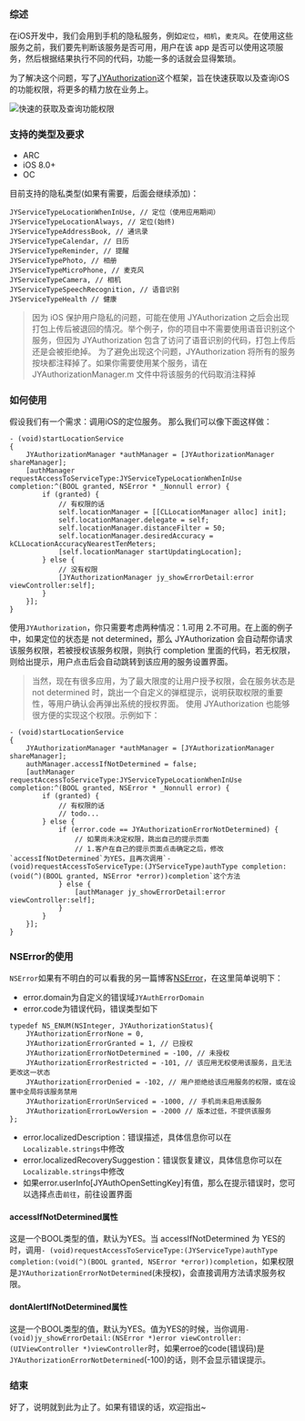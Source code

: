 ### 综述

在iOS开发中，我们会用到手机的隐私服务，例如`定位`，`相机`，`麦克风`。在使用这些服务之前，我们要先判断该服务是否可用，用户在该 app 是否可以使用这项服务，然后根据结果执行不同的代码，功能一多的话就会显得繁琐。

为了解决这个问题，写了[JYAuthorization](https://github.com/kikido/JYAuthorization)这个框架，旨在快速获取以及查询iOS的功能权限，将更多的精力放在业务上。

![快速的获取及查询功能权限](https://ws1.sinaimg.cn/large/006tKfTcly1g10wx1k625g30a00dcb29.gif)

### 支持的类型及要求

- ARC
- iOS 8.0+
- OC

目前支持的隐私类型(如果有需要，后面会继续添加)：

```
JYServiceTypeLocationWhenInUse, // 定位（使用应用期间）
JYServiceTypeLocationAlways, // 定位(始终)
JYServiceTypeAddressBook, // 通讯录
JYServiceTypeCalendar, // 日历
JYServiceTypeReminder, // 提醒
JYServiceTypePhoto, // 相册
JYServiceTypeMicroPhone, // 麦克风
JYServiceTypeCamera, // 相机
JYServiceTypeSpeechRecognition, // 语音识别
JYServiceTypeHealth // 健康
```

> 因为 iOS 保护用户隐私的问题，可能在使用 JYAuthorization 之后会出现打包上传后被退回的情况。举个例子，你的项目中不需要使用语音识别这个服务，但因为 JYAuthorization 包含了访问了语音识别的代码，打包上传后还是会被拒绝掉。
> 为了避免出现这个问题，JYAuthorization 将所有的服务按块都注释掉了。如果你需要使用某个服务，请在 JYAuthorizationManager.m 文件中将该服务的代码取消注释掉

### 如何使用

假设我们有一个需求：调用iOS的定位服务。
那么我们可以像下面这样做：

```
- (void)startLocationService
{
    JYAuthorizationManager *authManager = [JYAuthorizationManager shareManager];
    [authManager requestAccessToServiceType:JYServiceTypeLocationWhenInUse completion:^(BOOL granted, NSError * _Nonnull error) {
        if (granted) {
            // 有权限的话
            self.locationManager = [[CLLocationManager alloc] init];
            self.locationManager.delegate = self;
            self.locationManager.distanceFilter = 50;
            self.locationManager.desiredAccuracy = kCLLocationAccuracyNearestTenMeters;
            [self.locationManager startUpdatingLocation];
        } else {
            // 没有权限
            [JYAuthorizationManager jy_showErrorDetail:error viewController:self];
        }
    }];
}
```

使用`JYAuthorization`，你只需要考虑两种情况：1.可用 2.不可用。在上面的例子中，如果定位的状态是 not determined，那么 JYAuthorization 会自动帮你请求该服务权限，若被授权该服务权限，则执行 completion 里面的代码，若无权限，则给出提示，用户点击后会自动跳转到该应用的服务设置界面。

> 当然，现在有很多应用，为了最大限度的让用户授予权限，会在服务状态是 not determined 时，跳出一个自定义的弹框提示，说明获取权限的重要性，等用户确认会再弹出系统的授权界面。 使用 JYAuthorization 也能够很方便的实现这个权限。示例如下：

```
- (void)startLocationService
{
    JYAuthorizationManager *authManager = [JYAuthorizationManager shareManager];
    authManager.accessIfNotDetermined = false;
    [authManager requestAccessToServiceType:JYServiceTypeLocationWhenInUse completion:^(BOOL granted, NSError * _Nonnull error) {
        if (granted) {
            // 有权限的话
            // todo...
        } else {
            if (error.code == JYAuthorizationErrorNotDetermined) {
                // 如果尚未决定权限，跳出自己的提示页面
                // 1.客户在自己的提示页面点击确定之后，修改`accessIfNotDetermined`为YES，且再次调用`- (void)requestAccessToServiceType:(JYServiceType)authType completion:(void(^)(BOOL granted, NSError *error))completion`这个方法
            } else {
                [authManager jy_showErrorDetail:error viewController:self];
            }
        }
    }];
}
```

### NSError的使用
`NSError`如果有不明白的可以看我的另一篇博客[NSError](https://kikido.github.io/2019/03/13/NSError%E4%BA%86%E8%A7%A3%E4%B8%80%E5%93%88/)，在这里简单说明下：

- error.domain为自定义的错误域`JYAuthErrorDomain`
- error.code为错误代码，错误类型如下
```
typedef NS_ENUM(NSInteger, JYAuthorizationStatus){
    JYAuthorizationErrorNone = 0,
    JYAuthorizationErrorGranted = 1, // 已授权
    JYAuthorizationErrorNotDetermined = -100, // 未授权
    JYAuthorizationErrorRestricted = -101, // 该应用无权使用该服务，且无法更改这一状态
    JYAuthorizationErrorDenied = -102, // 用户拒绝给该应用服务的权限，或在设置中全局将该服务禁用
    JYAuthorizationErrorUnServiced = -1000, // 手机尚未启用该服务
    JYAuthorizationErrorLowVersion = -2000 // 版本过低，不提供该服务
};
```
- error.localizedDescription：错误描述，具体信息你可以在`Localizable.strings`中修改
- error.localizedRecoverySuggestion：错误恢复建议，具体信息你可以在`Localizable.strings`中修改
- 如果error.userInfo[JYAuthOpenSettingKey]有值，那么在提示错误时，您可以选择点击`前往`，前往设置界面

#### accessIfNotDetermined属性

这是一个BOOL类型的值，默认为YES。当 accessIfNotDetermined 为 YES的时，调用`- (void)requestAccessToServiceType:(JYServiceType)authType completion:(void(^)(BOOL granted, NSError *error))completion`，如果权限是`JYAuthorizationErrorNotDetermined`(未授权)，会直接调用方法请求服务权限。


#### dontAlertIfNotDetermined属性

这是一个BOOL类型的值，默认为YES。值为YES的时候，当你调用`- (void)jy_showErrorDetail:(NSError *)error viewController:(UIViewController *)viewController`时，如果erroe的code(错误码)是`JYAuthorizationErrorNotDetermined`(-100)的话，则不会显示错误提示。

### 结束

好了，说明就到此为止了。如果有错误的话，欢迎指出~


